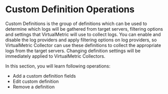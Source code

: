 # Custom Definition Operations

Custom Definitions is the group of definitions which can be used to determine which logs will be gathered from target servers, filtering options and settings that VirtualMetric will use to collect logs. You can enable and disable the log providers and apply filtering options on log providers, so VirtualMetric Collector can use these definitions to collect the appropriate logs from the target servers. Changing definition settings will be immediately applied to VirtualMetric Collectors.

In this section, you will learn following operations:

* Add a custom definition fields
* Edit custom definition
* Remove a definition
